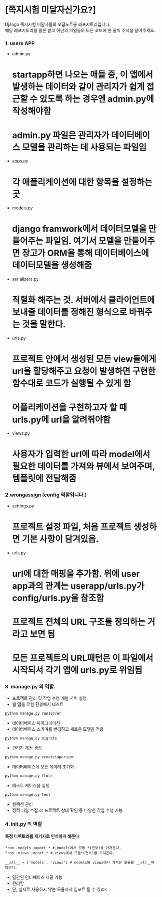 # [쪽지시험 미달자신가요?]
Django 쪽지시험 미달자들의 오답노트용 레포지토리입니다.  
해당 레포지토리를 클론 받고 하단의 파일들의 모든 코드에 한 줄씩 주석을 달아주세요.  

### 1. users APP
- admin.py 
    # startapp하면 나오는 애들 중, 이 앱에서 발생하는 데이터와 같이 관리자가 쉽게 접근할 수 있도록 하는 경우엔 admin.py에 작성해야함
    # admin.py 파일은 관리자가 데이터베이스 모델을 관리하는 데 사용되는 파일임
- apps.py
    # 각 애플리케이션에 대한 항목을 설정하는 곳
- models.py
    # django framwork에서 데이터모델을 만들어주는 파일임. 여기서 모델을 만들어주면 장고가 ORM을 통해 데이터베이스에 데이터모델을 생성해줌
- serializers.py
    # 직렬화 해주는 것. 서버에서 클라이언트에 보내줄 데이터를 정해진 형식으로 바꿔주는 것을 말한다.
- urls.py
    # 프로젝트 안에서 생성된 모든 view들에게 url을 할당해주고 요청이 발생하면 구현한 함수대로 코드가 실행될 수 있게 함
    # 어플리케이션을 구현하고자 할 때 urls.py에 url을 알려줘야함
- views.py
    # 사용자가 입력한 url에 따라 model에서 필요한 데이터를 가져와 뷰에서 보여주며, 템플릿에 전달해줌

### 2.wrongassign (config 역할입니다.)
- settings.py
    # 프로젝트 설정 파일, 처음 프로젝트 생성하면 기본 사항이 담겨있음.
- urls.py
    # url에 대한 매핑을 추가함. 위에 user app과의 관계는 userapp/urls.py가 config/urls.py을 참조함
    # 프로젝트 전체의 URL 구조를 정의하는 거라고 보면 됨
    # 모든 프로젝트의 URL패턴은 이 파일에서 시작되서 각기 앱에 urls.py로 위임됨

### 3. manage.py 의 역할. 
- 프로젝트 관리 및 작업 수행 개발 서버 실행
- 웹 앱을 로컬 환경에서 테스트
```
python manage.py runserver
```
- 데이터베이스 마이그레이션
- 데이터베이스 스키마를 변경하고 새로운 모델을 적용
```
python manage.py migrate
```
- 관리자 계정 생성
```
python manage.py createsuperuser
```
- 데이터베이스에 모든 데이터 초기화
```
python manage.py flush
```
- 테스트 케이스를 실행
```
python manage.py test
```
- 컬렉션 관리
- 정적 파일 수집 or 프로젝트 상태 확인 등 다양한 작업 수행 가능
### 4. __init__.py 의 역할  

#### 특정 디렉토리를 패키지로 인식하게 해준다
```
from .models import * #.models에서 모듈 *(전부)를 가져온다.
from .views import * #.views에서 모듈*(전부)를 가져온다.

__all__ = ['models', 'views'] # models와 views에서 가져온 모듈을 __all__에 담는다.
```
- 일관된 인터페이스 제공 가능
- 편리함
- 단, 실제로 사용하지 않는 모듈까지 임포트 될 수 있ㄷk
